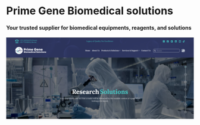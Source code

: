 # Prime Gene Biomedical solutions

#### Your trusted supplier for biomedical equipments, reagents, and solutions

![Prime Gene Biomedical solutions](public/assets/primegenebiomedicalsolutions.png)
